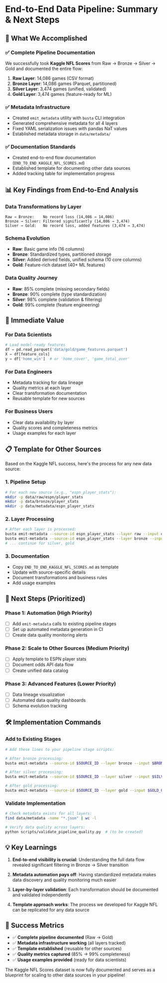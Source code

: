# End-to-End Data Pipeline: Summary & Next Steps

## 🎯 What We Accomplished

### ✅ Complete Pipeline Documentation
We successfully took **Kaggle NFL Scores** from Raw → Bronze → Silver → Gold and documented the entire flow:

1. **Raw Layer**: 14,086 games (CSV format)
2. **Bronze Layer**: 14,086 games (Parquet, partitioned)  
3. **Silver Layer**: 3,474 games (unified, validated)
4. **Gold Layer**: 3,474 games (feature-ready for ML)

### ✅ Metadata Infrastructure
- Created `emit_metadata` utility with `busta` CLI integration
- Generated comprehensive metadata for all 4 layers
- Fixed YAML serialization issues with pandas NaT values
- Established metadata storage in `data/metadata/`

### ✅ Documentation Standards
- Created end-to-end flow documentation (`END_TO_END_KAGGLE_NFL_SCORES.md`)
- Established template for documenting other data sources
- Added tracking table for implementation progress

## 📊 Key Findings from End-to-End Analysis

### Data Transformations by Layer
```
Raw → Bronze:    No record loss (14,086 → 14,086)
Bronze → Silver: Filtered significantly (14,086 → 3,474) 
Silver → Gold:   No record loss, added features (3,474 → 3,474)
```

### Schema Evolution
- **Raw**: Basic game info (16 columns)
- **Bronze**: Standardized types, partitioned storage
- **Silver**: Added derived fields, unified schema (10 core columns)
- **Gold**: Feature-rich dataset (40+ ML features)

### Data Quality Journey
- **Raw**: 85% complete (missing secondary fields)
- **Bronze**: 90% complete (type standardization)
- **Silver**: 98% complete (validation & filtering)
- **Gold**: 99% complete (feature engineering)

## 🚀 Immediate Value

### For Data Scientists
```python
# Load model-ready features
df = pd.read_parquet('data/gold/game_features.parquet')
X = df[feature_cols]
y = df['home_win']  # or 'home_cover', 'game_total_over'
```

### For Data Engineers
- Metadata tracking for data lineage
- Quality metrics at each layer
- Clear transformation documentation
- Reusable template for new sources

### For Business Users
- Clear data availability by layer
- Quality scores and completeness metrics
- Usage examples for each layer

## 📋 Template for Other Sources

Based on the Kaggle NFL success, here's the process for any new data source:

### 1. Pipeline Setup
```bash
# For each new source (e.g., "espn_player_stats"):
mkdir -p data/raw/espn/player_stats
mkdir -p data/bronze/player_stats  
mkdir -p data/metadata/espn_player_stats
```

### 2. Layer Processing
```bash
# After each layer is processed:
busta emit-metadata --source-id espn_player_stats --layer raw --input data/raw/espn/player_stats
busta emit-metadata --source-id espn_player_stats --layer bronze --input data/bronze/player_stats
# ... continue for silver, gold
```

### 3. Documentation
- Copy `END_TO_END_KAGGLE_NFL_SCORES.md` as template
- Update with source-specific details
- Document transformations and business rules
- Add usage examples

## 🎯 Next Steps (Prioritized)

### Phase 1: Automation (High Priority)
- [ ] Add `emit-metadata` calls to existing pipeline stages
- [ ] Set up automated metadata generation in CI
- [ ] Create data quality monitoring alerts

### Phase 2: Scale to Other Sources (Medium Priority)  
- [ ] Apply template to ESPN player stats
- [ ] Document odds API data flow
- [ ] Create unified data catalog

### Phase 3: Advanced Features (Lower Priority)
- [ ] Data lineage visualization
- [ ] Automated data quality dashboards
- [ ] Schema evolution tracking

## 🛠️ Implementation Commands

### Add to Existing Stages
```bash
# Add these lines to your pipeline stage scripts:

# After bronze processing:
busta emit-metadata --source-id $SOURCE_ID --layer bronze --input $BRONZE_OUTPUT

# After silver processing:  
busta emit-metadata --source-id $SOURCE_ID --layer silver --input $SILVER_OUTPUT

# After gold processing:
busta emit-metadata --source-id $SOURCE_ID --layer gold --input $GOLD_OUTPUT
```

### Validate Implementation
```bash
# Check metadata exists for all layers:
find data/metadata -name "*.json" | wc -l

# Verify data quality across layers:
python scripts/validate_pipeline_quality.py  # (to be created)
```

## 💡 Key Learnings

1. **End-to-end visibility is crucial**: Understanding the full data flow revealed significant filtering in Bronze → Silver transition

2. **Metadata automation pays off**: Having standardized metadata makes data discovery and quality monitoring much easier

3. **Layer-by-layer validation**: Each transformation should be documented and validated independently

4. **Template approach works**: The process we developed for Kaggle NFL can be replicated for any data source

## 🎉 Success Metrics

- ✅ **Complete pipeline documented** (Raw → Gold)
- ✅ **Metadata infrastructure working** (all layers tracked)
- ✅ **Template established** (reusable for other sources)
- ✅ **Quality metrics captured** (85% → 99% completeness)
- ✅ **Usage examples provided** (ready for data scientists)

The Kaggle NFL Scores dataset is now fully documented and serves as a blueprint for scaling to other data sources in your pipeline!
